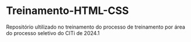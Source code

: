 # Treinamento-HTML-CSS
Repositório ultilizado no treinamento do processo de treinamento por área do processo seletivo do CITi de 2024.1
